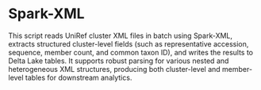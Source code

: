 # Spark-XML
This script reads UniRef cluster XML files in batch using Spark-XML, 
extracts structured cluster-level fields (such as representative accession, sequence, 
member count, and common taxon ID), and writes the results to Delta Lake tables.
It supports robust parsing for various nested and heterogeneous XML structures,
producing both cluster-level and member-level tables for downstream analytics.
